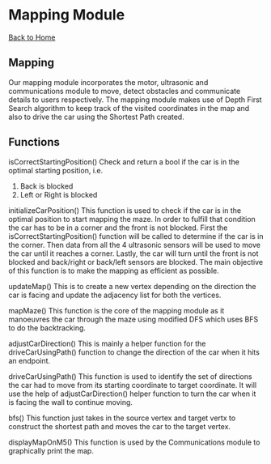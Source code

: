 # Mapping Module

[Back to Home](../README.md)

## Mapping
Our mapping module incorporates the motor, ultrasonic and communications module to move, detect obstacles and communicate details to users respectively. The mapping module makes use of Depth First Search algorithm to keep track of the visited coordinates in the map and also to drive the car using the Shortest Path created.

## Functions
isCorrectStartingPosition()
Check and return a bool if the car is in the optimal starting position, i.e.
1) Back is blocked
2) Left or Right is blocked

initializeCarPosition()
This function is used to check if the car is in the optimal position to start mapping the maze. In order to fulfill that condition the car has to be in a corner and the front is not blocked. First the isCorrectStartingPosition() function will be called to determine if the car is in the corner. Then data from all the 4 ultrasonic sensors will be used to move the car until it reaches a corner. Lastly, the car will turn until the front is not blocked and back/right or back/left sensors are blocked. The main objective of this function is to make the mapping as efficient as possible.

updateMap()
This is to create a new vertex depending on the direction the car is facing and update the adjacency list for both the vertices.

mapMaze()
This function is the core of the mapping module as it manoeuvres the car through the maze using modified DFS which uses BFS to do the backtracking. 

adjustCarDirection()
This is mainly a helper function for the driveCarUsingPath() function to change the direction of the car when it hits an endpoint.

driveCarUsingPath()
This function is used to identify the set of directions the car had to move from its starting coordinate to target coordinate. It will use the help of adjustCarDirection() helper function to turn the car when it is facing the wall to continue moving.

bfs()
This function just takes in the source vertex and target vertx to construct the shortest path and moves the car to the target vertex.

displayMapOnM5()
This function is used by the Communications module to graphically print the map.
